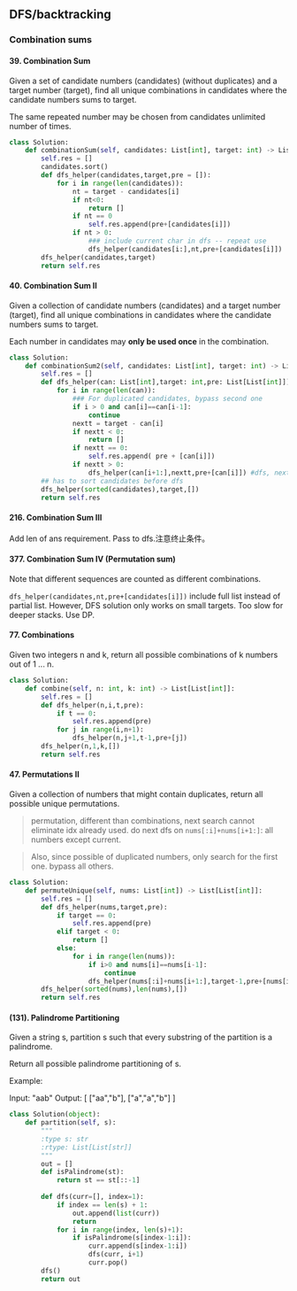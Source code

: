 ## DFS/backtracking
### Combination sums
#### 39. Combination Sum

Given a set of candidate numbers (candidates) (without duplicates) and a target number (target), find all unique combinations in candidates where the candidate numbers sums to target.

The same repeated number may be chosen from candidates unlimited number of times.

```python 
class Solution:
    def combinationSum(self, candidates: List[int], target: int) -> List[List[int]]:
        self.res = []
        candidates.sort()
        def dfs_helper(candidates,target,pre = []):
            for i in range(len(candidates)):
                nt = target - candidates[i]
                if nt<0:
                    return []
                if nt == 0
                    self.res.append(pre+[candidates[i]])
                if nt > 0:
                    ### include current char in dfs -- repeat use
                    dfs_helper(candidates[i:],nt,pre+[candidates[i]])
        dfs_helper(candidates,target)
        return self.res
```

#### 40. Combination Sum II

Given a collection of candidate numbers (candidates) and a target number (target), find all unique combinations in candidates where the candidate numbers sums to target.

Each number in candidates may __only be used once__ in the combination.

```python
class Solution:
    def combinationSum2(self, candidates: List[int], target: int) -> List[List[int]]:
        self.res = []
        def dfs_helper(can: List[int],target: int,pre: List[List[int]]):
            for i in range(len(can)):
                ### For duplicated candidates, bypass second one 
                if i > 0 and can[i]==can[i-1]:
                    continue
                nextt = target - can[i]
                if nextt < 0:
                    return []
                if nextt == 0:
                    self.res.append( pre + [can[i]])
                if nextt > 0:
                    dfs_helper(can[i+1:],nextt,pre+[can[i]]) #dfs, next char
        ## has to sort candidates before dfs
        dfs_helper(sorted(candidates),target,[])
        return self.res
```
#### 216. Combination Sum III

Add len of ans requirement. Pass to dfs.注意终止条件。
#### 377. Combination Sum IV (Permutation sum)

Note that different sequences are counted as different combinations.

`dfs_helper(candidates,nt,pre+[candidates[i]])` include full list instead of partial list. However, DFS solution only works on small targets. Too slow for deeper stacks. Use DP.

#### 77. Combinations

Given two integers n and k, return all possible combinations of k numbers out of 1 ... n.
```python
class Solution:
    def combine(self, n: int, k: int) -> List[List[int]]:
        self.res = []
        def dfs_helper(n,i,t,pre):
            if t == 0:
                self.res.append(pre)
            for j in range(i,n+1):
                dfs_helper(n,j+1,t-1,pre+[j])
        dfs_helper(n,1,k,[])
        return self.res
```

#### 47. Permutations II

Given a collection of numbers that might contain duplicates, return all possible unique permutations.

>permutation, different than combinations, next search cannot eliminate idx already used.
>do next dfs on `nums[:i]+nums[i+1:]`: all numbers except current.

>Also, since possible of duplicated numbers, only search for the first one. bypass all others.

```python
class Solution:
    def permuteUnique(self, nums: List[int]) -> List[List[int]]:
        self.res = []
        def dfs_helper(nums,target,pre):
            if target == 0:
                self.res.append(pre)
            elif target < 0:
                return []
            else:
                for i in range(len(nums)):
                    if i>0 and nums[i]==nums[i-1]:
                        continue
                    dfs_helper(nums[:i]+nums[i+1:],target-1,pre+[nums[i]])
        dfs_helper(sorted(nums),len(nums),[])
        return self.res
```
#### (131). Palindrome Partitioning

Given a string s, partition s such that every substring of the partition is a palindrome.

Return all possible palindrome partitioning of s.

Example:

Input: "aab"
Output:
[
  ["aa","b"],
  ["a","a","b"]
]
```python
class Solution(object):
    def partition(self, s):
        """
        :type s: str
        :rtype: List[List[str]]
        """
        out = []
        def isPalindrome(st):
            return st == st[::-1]
        
        def dfs(curr=[], index=1):
            if index == len(s) + 1:
                out.append(list(curr))
                return
            for i in range(index, len(s)+1):
                if isPalindrome(s[index-1:i]):
                    curr.append(s[index-1:i])
                    dfs(curr, i+1)
                    curr.pop()
        dfs()
        return out
```
